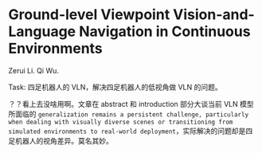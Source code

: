 # Ground-level Viewpoint Vision-and-Language Navigation in Continuous Environments

Zerui Li. Qi Wu.

Task: 四足机器人的 VLN，解决四足机器人的低视角做 VLN 的问题。

？？看上去没啥用啊。文章在 abstract 和 introduction 部分大谈当前 VLN 模型所面临的 `generalization remains a persistent challenge, particularly when dealing with visually diverse scenes or transitioning from simulated environments to real-world deployment`，实际解决的问题却是四足机器人的视角差异。莫名其妙。